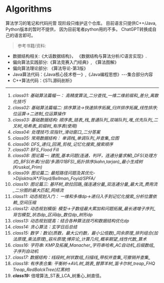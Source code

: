 # Algorithms
算法学习的笔记和代码托管
现阶段只维护这个仓库。
目前语言只提供C++/Java, Python版本的暂时不提供， 因为目前笔者python用的不多。
ChatGPT转换成自己的语言即可。

>参考书籍/资料:
- 数据结构相关:《大话数据结构》， 《数据结构与算法分析/C语言实现》.
- 偏向算法实践部分:《算法竞赛入门经典》, 《算法图解》
- 偏向算法理论部分: 《算法导论-第3版》
- Java算法代码：《Java核心技术卷一》,《Java编程思想》---集合部分内容
- C++算法代码：《STL源码剖析》

----

1. *class01: 基础算法篇幅一： 高精度算法_二分查找_一维二维前缀和_差分_离散化技巧*
2. *class02: 基础算法篇幅二:  排序算法->快速排序拓展_归并排序拓展_线性排序;位运算->二进制_位运算操作*
3. *class03: 基础数据结构: 顺序表_链表_栈_普通队列_双端队列_堆_优先队列_二叉树_哈希表_前缀树_有序表(使用)*
4. *class04: 处理技巧:双指针_滑动窗口_二分答案*
5. *class05: 常用数据结构： 单调栈_单调队列_并查集_位图*
6. *class06: DFS_递归_回溯_剪枝_记忆化搜索_搜索顺序*
7. *class07: BFS_Flood Fill*
8. *class08: 图论篇一: 建图_基本问题(连通，判环，连通分量求解)_DFS(处理方式)_BFS(朴素/分层/多源/01BFS)_拓扑排序(kahn,tarjan)_最小生成树(Kruskal_Prim)*
9. *class09: 图论篇二: 最短路径问题及其优化->Dijisktra/A**/*Floyd/Bellman_Foyid/SPFA/*
10. *class10: 图论篇三: 基环树_欧拉回路_强连通分量_双连通分量_最大流_费用流_二分图的最大匹配_网络流*
11. *class11: 动态规划入门： 一维和多维dp->递归入手到记忆化搜索_分析位置依赖_空间压缩*
12. *class12: 动态规划模版: 模型->子数组最大累加和问题拓展_最长递增子序列_背包模型_状态dp_区间dp_数位dp_树形dp*
13. *class13: 动态规划提高：结合各种算法技巧和数据结构优化dp*
14. *class14: 贪心算法：玄学日后总结*
15. *class15: 数学：数论(质数，最大公约数，最小公倍数)_同余原理_排列组合(加法原理_乘法原理)_容斥原理;博弈论_计算几何_概率期望_线性代数_算术*
16. *class16: 字符串: KMP及拓展_Manacher_字符串哈希_AC自动机_后缀数组_子序列自动机*
17. *class17: 数据结构：线段树_树状数组_扫描线_带权并查集_可撤销并查集_*
18. *class18: 有序表合集: 平衡树->AVL树_跳表_替罪羊树_笛卡尔树_treap_FHQ Treap_RedBalckTree(红黑树)*
19. ***class19:*** 倍增算法_ST表_LCA_树重心_树直径。

